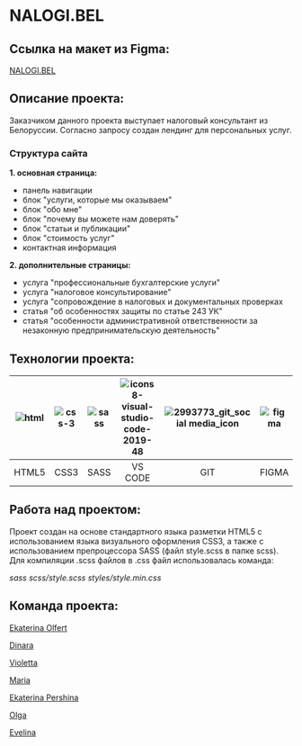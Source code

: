 # NALOGI.BEL


## Ссылка на макет из Figma:
[NALOGI.BEL](https://www.figma.com/file/2b6GRTG5pv3smksv2xq5SY/Project-2?node-id=97-10&t=Q49uVXqhwhgGJdh5-0)


## Описание проекта:
Заказчиком данного проекта выступает налоговый консультант из Белоруссии. 
Согласно запросу создан лендинг для персональных услуг.

### Структура сайта

**1. основная страница:**
- панель навигации
- блок "услуги, которые мы оказываем"
- блок "обо мне"
- блок "почему вы можете нам доверять"
- блок "статьи и публикации"
- блок "стоимость услуг"
- контактная информация

**2. дополнительные страницы:**
- услуга "профессиональные бухгалтерские услуги"
- услуга "налоговое консультирование"
- услуга "сопровождение в налоговых и документальных проверках
- статья "об особенностях защиты по статье 243 УК"
- статья "особенности административной ответственности за незаконную предпринимательскую деятельность"


## Технологии проекта:
| ![html](https://user-images.githubusercontent.com/123363375/230733009-16fbbd2e-b9f7-4f72-90fc-6f85f333051d.png) | ![css-3](https://user-images.githubusercontent.com/123363375/230733015-cafe89a6-2e78-4dd3-ace9-5b7cba409da1.png) | ![sass](https://user-images.githubusercontent.com/123363375/230733021-c639ed29-9f4c-4e75-b274-f16109f88aac.png) | ![icons8-visual-studio-code-2019-48](https://user-images.githubusercontent.com/123363375/232511421-8f529cc3-a1c9-4128-9674-b98a111eacc8.png) | ![2993773_git_social media_icon](https://user-images.githubusercontent.com/123363375/232524860-b8b6c7c1-a3ab-4673-9818-5b026df40a08.png) | ![figma](https://user-images.githubusercontent.com/123363375/232512013-6a946f24-d554-4005-baf1-f8d6032d944c.png) |
|:---------:|:---------:|:---------:|:---------:|:---------:|:---------:|
| HTML5 | CSS3 | SASS | VS CODE | GIT | FIGMA


## Работа над проектом:
Проект создан на основе стандартного языка разметки HTML5 с использованием языка визуального оформления CSS3, а также с использованием препроцессора SASS (файл style.scss в папке scss). Для компиляции .scss файлов в .css файл использовалась команда:

*sass scss/style.scss styles/style.min.css*


## Команда проекта:
[Ekaterina Olfert](https://github.com/olfeeka)

[Dinara](https://github.com/di1ib)

[Violetta](https://github.com/traviare)

[Maria](https://github.com/strelnkv)

[Ekaterina Pershina](https://github.com/perkatya)

[Olga](https://github.com/o-kova)

[Evelina](https://github.com/BellaCod23)
